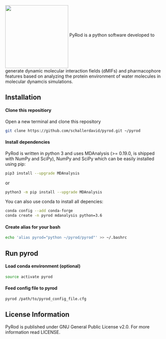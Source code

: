 <img src="https://github.com/schallerdavid/pyrod/blob/master/pyrod_logo.png" height="200" align="middle">
PyRod is a python software developed to generate dynamic molecular interaction fields (dMIFs) and pharmacophore features based on analyzing the protein environment of water molecules in molecular dynamcis simulations.

## Installation
#### Clone this repositiory
Open a new terminal and clone this repository
```bash
git clone https://github.com/schallerdavid/pyrod.git ~/pyrod
```
#### Install dependencies
PyRod is written in python 3 and uses MDAnalysis (>= 0.19.0, is shipped with NumPy and SciPy), NumPy and SciPy which can be easily installed using pip:
```bash
pip3 install --upgrade MDAnalysis
```
or 
```bash
python3 -m pip install --upgrade MDAnalysis
```
You can also use conda to install all depencies:
```bash
conda config --add conda-forge
conda create -n pyrod mdanalysis python=3.6
```
#### Create alias for your bash
```bash
echo 'alias pyrod="python ~/pyrod/pyrod"' >> ~/.bashrc
```
## Run pyrod
#### Load conda environment (optional)
```bash
source activate pyrod
```
#### Feed config file to pyrod
```bash
pyrod /path/to/pyrod_config_file.cfg
```
## License Information
PyRod is published under GNU General Public License v2.0. For more information read LICENSE.

